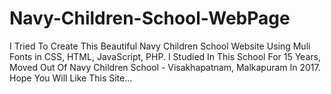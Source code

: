 # Navy-Children-School-WebPage
 I Tried To Create This Beautiful Navy Children School Website Using Muli Fonts in CSS, HTML, JavaScript, PHP.  I Studied In This School For 15 Years, Moved Out Of Navy Children School - Visakhapatnam, Malkapuram In 2017.  Hope You Will Like This Site...
